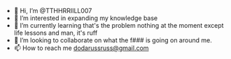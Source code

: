 - 👋 Hi, I’m @TTHHRRIILL007
- 👀 I’m interested in expanding my knowledge base
- 🌱 I’m currently learning that's the problem nothing at the moment except life lessons and man, it's ruff
- 💞️ I’m looking to collaborate on what the f### is going on around me. 
- 📫 How to reach me dodarussruss@gmail.com

<!---
TTHHRRIILL007is a ✨ special ✨ repository because its `README.md` (this file) appears on your GitHub profile.
You can click the Preview link to take a look at your changes.
--->
